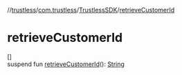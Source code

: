 //[trustless](../../../index.md)/[com.trustless](../index.md)/[TrustlessSDK](index.md)/[retrieveCustomerId](retrieve-customer-id.md)

# retrieveCustomerId

[]\
suspend fun [retrieveCustomerId](retrieve-customer-id.md)(): [String](https://kotlinlang.org/api/latest/jvm/stdlib/kotlin/-string/index.html)
